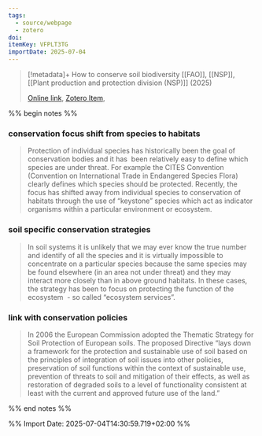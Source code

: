 ```yaml
---
tags:
  - source/webpage
  - zotero
doi: 
itemKey: VFPLT3TG
importDate: 2025-07-04
---
```

>[!metadata]+
> How to conserve soil biodiversity
> [[FAO]], [[NSP]], 
> [[Plant production and protection division (NSP)]] (2025)
> 
> [Online link](https://www.fao.org/agriculture/crops/thematic-sitemap/theme/compendium/tools-guidelines/how-to-conserve-soil-biodiversity/en/), [Zotero Item](zotero://select/library/items/VFPLT3TG),

%% begin notes %%
### conservation focus shift from species to habitats
>Protection of individual species has historically been the goal of conservation bodies and it has  been relatively easy to define which species are under threat. For example the CITES Convention (Convention on International Trade in Endangered Species Flora) clearly defines which species should be protected. Recently, the focus has shifted away from individual species to conservation of habitats through the use of “keystone” species which act as indicator organisms within a particular environment or ecosystem.
### soil specific conservation strategies
>In soil systems it is unlikely that we may ever know the true number and identify of all the species and it is virtually impossible to concentrate on a particular species because the same species may be found elsewhere (in an area not under threat) and they may interact more closely than in above ground habitats. In these cases, the strategy has been to focus on protecting the function of the ecosystem  - so called “ecosystem services”.
### link with conservation policies
> In 2006 the European Commission adopted the Thematic Strategy for Soil Protection of European soils. The proposed Directive “lays down a framework for the protection and sustainable use of soil based on the principles of integration of soil issues into other policies, preservation of soil functions within the context of sustainable use, prevention of threats to soil and mitigation of their effects, as well as restoration of degraded soils to a level of functionality consistent at least with the current and approved future use of the land.”

%% end notes %%

%% Import Date: 2025-07-04T14:30:59.719+02:00 %%
